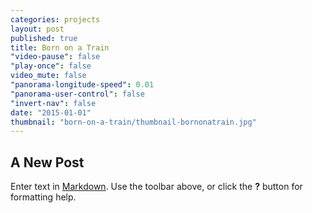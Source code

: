 ```yaml
---
categories: projects
layout: post
published: true
title: Born on a Train
"video-pause": false
"play-once": false
video_mute: false
"panorama-longitude-speed": 0.01
"panorama-user-control": false
"invert-nav": false
date: "2015-01-01"
thumbnail: "born-on-a-train/thumbnail-bornonatrain.jpg"
---
```


## A New Post

Enter text in [Markdown](http://daringfireball.net/projects/markdown/). Use the toolbar above, or click the **?** button for formatting help.